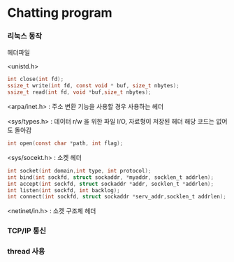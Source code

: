 # Chatting program

### 리눅스 동작

헤더파일

<unistd.h>

```c
int close(int fd);
ssize_t write(int fd, const void * buf, size_t nbytes);
ssize_t read(int fd, void *buf,size_t nbytes);
```

<arpa/inet.h> : 주소 변환 기능을 사용할 경우 사용하는 헤더

<sys/types.h> : 데이터 r/w 을 위한 파일 I/O, 자료형이 저장된 헤더
해당 코드는 없어도 돌아감

```c
int open(const char *path, int flag);
```

<sys/socekt.h> : 소켓 헤더

```c
int socket(int domain,int type, int protocol);
int bind(int sockfd, struct sockaddr, *myaddr, socklen_t addrlen);
int accept(int sockfd, struct sockaddr *addr, socklen_t *addrlen);
int listen(int sockfd, int backlog);
int connect(int sockfd, struct sockaddr *serv_addr,socklen_t addrlen);
```

<netinet/in.h> : 소켓 구조체 헤더

### TCP/IP 통신

### thread 사용
